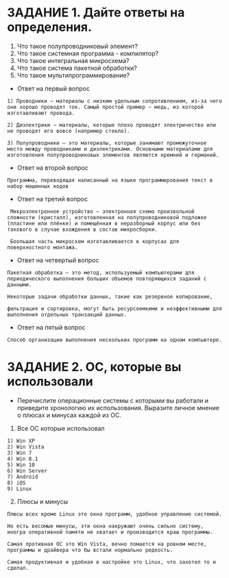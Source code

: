 # ЗАДАНИЕ 1. Дайте ответы на определения.
1) Что такое полупроводниковый элемент?
2) Что такое системная программа - компилятор?
3) Что такое интегральная микросхема?
4) Что такое система пакетной обработки?
5) Что такое мультипрограммирование?

* Ответ на первый вопрос
```
1) Проводники — материалы с низким удельным сопротивлением, из-за чего они хорошо проводят ток. Самый простой пример — медь, из которой изготавливают провода.

2) Диэлектрики — материалы, которые плохо проводят электричество или не проводят его вовсе (например стекло).

3) Полупроводники — это материалы, которые занимают промежуточное место между проводниками и диэлектриками. Основными материалами для изготовления полупроводниковых элементов являются кремний и германий.
```

* Ответ на второй вопрос
```
Программа, переводящая написанный на языке программирования текст в набор машинных кодов
```

* Ответ на третий вопрос
```
 Микроэлектронное устройство — электронная схема произвольной сложности (кристалл), изготовленная на полупроводниковой подложке (пластине или плёнке) и помещённая в неразборный корпус или без такового в случае вхождения в состав микросборки.

 Боольшая часть микросхем изготавливается в корпусах для поверхностного монтажа.
 ```

 * Ответ на четвертый вопрос
 ```
 Пакетная обработка – это метод, используемый компьютерами для периодического выполнения больших объемов повторяющихся заданий с данными. 
 
 Некоторые задачи обработки данных, такие как резервное копирование, 
 
 фильтрация и сортировка, могут быть ресурсоемкими и неэффективными для выполнения отдельных транзакций данных.
 ```

 * Ответ на пятый вопрос
 ```
Cпособ организации выполнения нескольких программ на одном компьютере.
```

# ЗАДАНИЕ 2. ОС, которые вы использовали

* Перечислите операционные системы с которыми вы работали и приведите хронологию их использования. Выразите личное мнение о плюсах и минусах каждой из ОС.

1) Все ОС которые использовал
```
1) Win XP
2) Win Vista
3) Win 7
4) Win 8.1
5) Win 10
6) Win Server
7) Android
8) iOS
9) Linux
```
2) Плюсы и минусы
```
Плюсы всех кроме Linux это окна программ, удобное управление системой. 

Но есть весомые минусы, эти окна накружают очень сильно систему, иногра оперативной памяти не хватает и производится краш программы. 

Самая противная ОС это Win Vista, вечно ломается на ровном месте, программы и драйвера что бы встали нормально редкость.

Самая продуктивная и удобная в настройке это Linux, что захотел то и сделал.
```